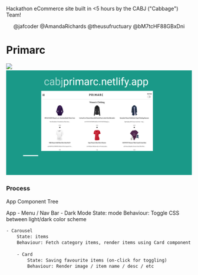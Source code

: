 Hackathon eCommerce site built in <5 hours by the CABJ ("Cabbage") Team!
<p align="center">@jafcoder
@AmandaRichards
@theusufructuary
@bM7tcHF88GBxDni</p>

# Primarc
![](https://github.com/bM7tcHF88GBxDni/README-GIF-Storage/blob/main/primarc/Primarc%20Demo.gif)
![](https://github.com/bM7tcHF88GBxDni/README-GIF-Storage/blob/main/primarc/Screenshot%20and%20Live%20address.png)

### Process


App Component Tree

App
    - Menu / Nav Bar
    - Dark Mode
        State: mode
        Behaviour: Toggle CSS between light/dark color scheme

    - Carousel
        State: items
        Behaviour: Fetch category items, render items using Card component

        - Card
            State: Saving favourite items (on-click for toggling)
            Behaviour: Render image / item name / desc / etc

